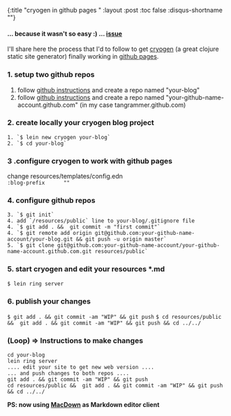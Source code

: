 {:title "cryogen in github pages "
 :layout :post
 :toc false
 :disqus-shortname ""}

#### ... because it wasn't so easy :) ... [issue](https://github.com/lacarmen/cryogen/issues/36)
I'll share here the process that I'd to follow to get [cryogen](https://github.com/lacarmen/cryogen) (a great clojure static site generator) finally working in [github pages](https://pages.github.com/).   

### 1. setup two github repos
1. follow [github instructions](https://help.github.com/articles/create-a-repo/) and create a repo named "your-blog" 
2. follow [github instructions](https://help.github.com/articles/create-a-repo/) and create a repo named "your-github-name-account.github.com" (in my case tangrammer.github.com)

### 2. create locally your cryogen blog project  
	1. `$ lein new cryogen your-blog`
	2. `$ cd your-blog`

### 3 .configure cryogen to work with github pages
change resources/templates/config.edn    
`:blog-prefix      "" `




### 4. configure github repos  
	3. `$ git init` 
	4. add `/resources/public` line to your-blog/.gitignore file
	4. `$ git add . &&  git commit -m "first commit"`
	4. `$ git remote add origin git@github.com:your-github-name-account/your-blog.git && git push -u origin master`
	5. `$ git clone git@github.com:your-github-name-account/your-github-name-account.github.com.git resources/public`

### 5. start cryogen and edit your resources *.md
 `$ lein ring server`

   
### 6. publish your changes

`$ git add . && git commit -am "WIP" && git push`
`$ cd resources/public &&  git add . && git commit -am "WIP" && git push && cd ../../`   	
	
### (Loop) => Instructions to make changes
```
cd your-blog
lein ring server
.... edit your site to get new web version ....
... and push changes to both repos ....
git add . && git commit -am "WIP" && git push
cd resources/public &&  git add . && git commit -am "WIP" && git push && cd ../../

```

**PS: now using [MacDown](http://macdown.uranusjr.com/) as Markdown editor client**

